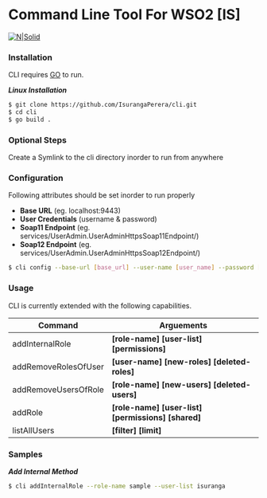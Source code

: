 # Command Line Tool For WSO2 [IS]

[![N|Solid](http://static.wixstatic.com/media/ae45cc_4fad18bcbc154f2da70a90cd93d74a4e.png_256)](https://nodesource.com/products/nsolid)
### Installation

CLI requires [GO](https://golang.org/) to run.

***Linux Installation***


```sh
$ git clone https://github.com/IsurangaPerera/cli.git
$ cd cli
$ go build .
```
### Optional Steps
Create a Symlink to the cli directory inorder to run from anywhere

### Configuration
Following attributes should be set inorder to run properly
* **Base URL** (eg. localhost:9443)
* **User Credentials** (username & password)
* **Soap11 Endpoint** (eg. services/UserAdmin.UserAdminHttpsSoap11Endpoint/)
* **Soap12 Endpoint** (eg. services/UserAdmin.UserAdminHttpsSoap12Endpoint/)
```sh
$ cli config --base-url [base_url] --user-name [user_name] --password [password] --soap11 [soap11_endpoint] --soap12 [soap12_endpoint]
```

### Usage

CLI is currently extended with the following capabilities.

| Command | Arguements |
| ------ | ------ |
| addInternalRole | **[role-name] [user-list] [permissions]** |
| addRemoveRolesOfUser | **[user-name] [new-roles] [deleted-roles]** |
| addRemoveUsersOfRole | **[role-name] [new-users] [deleted-users]** |
| addRole | **[role-name] [user-list] [permissions] [shared]** |
| listAllUsers | **[filter] [limit]** |

### Samples

***Add Internal Method***

```sh
$ cli addInternalRole --role-name sample --user-list isuranga 
```


